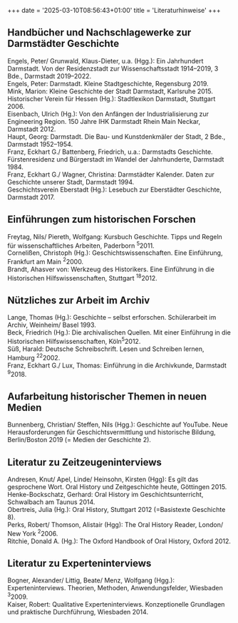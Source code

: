 +++
date = '2025-03-10T08:56:43+01:00'
title = 'Literaturhinweise'
+++
## Handbücher und Nachschlagewerke zur Darmstädter Geschichte
Engels, Peter/ Grunwald, Klaus-Dieter, u.a. (Hgg.): Ein Jahrhundert Darmstadt. Von der Residenzstadt zur Wissenschaftsstadt 1914–2019, 3 Bde., Darmstadt 2019–2022.<br>
Engels, Peter: Darmstadt. Kleine Stadtgeschichte, Regensburg 2019.<br>
Mink, Marion: Kleine Geschichte der Stadt Darmstadt, Karlsruhe 2015.<br>
Historischer Verein für Hessen (Hg.): Stadtlexikon Darmstadt, Stuttgart 2006.<br>
Eisenbach, Ulrich (Hg.): Von den Anfängen der Industrialisierung zur Engineering Region. 150 Jahre IHK Darmstadt Rhein Main Neckar, Darmstadt 2012.<br>
Haupt, Georg: Darmstadt. Die Bau- und Kunstdenkmäler der Stadt, 2 Bde., Darmstadt 1952–1954.<br>
Franz, Eckhart G./ Battenberg, Friedrich, u.a.: Darmstadts Geschichte. Fürstenresidenz und Bürgerstadt im Wandel der Jahrhunderte, Darmstadt 1984.<br>
Franz, Eckhart G./ Wagner, Christina: Darmstädter Kalender. Daten zur Geschichte unserer Stadt, Darmstadt 1994.<br>
Geschichtsverein Eberstadt (Hg.): Lesebuch zur Eberstädter Geschichte, Darmstadt 2017.

## Einführungen zum historischen Forschen
Freytag, Nils/ Piereth, Wolfgang: Kursbuch Geschichte. Tipps und Regeln für wissenschaftliches Arbeiten, Paderborn <sup>5</sup>2011.<br>
Cornelißen, Christoph (Hg.): Geschichtswissenschaften. Eine Einführung, Frankfurt am Main <sup>2</sup>2000.<br>
Brandt, Ahasver von: Werkzeug des Historikers. Eine Einführung in die Historischen Hilfswissenschaften, Stuttgart <sup>18</sup>2012.

## Nützliches zur Arbeit im Archiv
Lange, Thomas (Hg.): Geschichte – selbst erforschen. Schülerarbeit im Archiv, Weinheim/ Basel 1993.<br>
Beck, Friedrich (Hg.): Die archivalischen Quellen. Mit einer Einführung in die Historischen Hilfswissenschaften, Köln<sup>5</sup>2012.<br>
Süß, Harald: Deutsche Schreibschrift. Lesen und Schreiben lernen, Hamburg <sup>22</sup>2002.<br>
Franz, Eckhart G./ Lux, Thomas: Einführung in die Archivkunde, Darmstadt <sup>9</sup>2018.

## Aufarbeitung historischer Themen in neuen Medien
Bunnenberg, Christian/ Steffen, Nils (Hgg.): Geschichte auf YouTube. Neue Herausforderungen für Geschichtsvermittlung und historische Bildung, Berlin/Boston 2019 (= Medien der Geschichte 2).

## Literatur zu Zeitzeugeninterviews
Andresen, Knut/ Apel, Linde/ Heinsohn, Kirsten (Hgg): Es gilt das gesprochene Wort. Oral History und Zeitgeschichte heute, Göttingen 2015.<br>
Henke-Bockschatz, Gerhard: Oral History im Geschichtsunterricht, Schwalbach am Taunus 2014.<br>
Obertreis, Julia (Hg.): Oral History, Stuttgart 2012 (=Basistexte Geschichte 8).<br>
Perks, Robert/ Thomson, Alistair (Hgg): The Oral History Reader, London/ New York <sup>2</sup>2006.<br>
Ritchie, Donald A. (Hg.): The Oxford Handbook of Oral History, Oxford 2012.

## Literatur zu Experteninterviews
Bogner, Alexander/ Littig, Beate/ Menz, Wolfgang (Hgg.): Experteninterviews. Theorien, Methoden, Anwendungsfelder, Wiesbaden <sup>3</sup>2009.<br>
Kaiser, Robert: Qualitative Experteninterviews. Konzeptionelle Grundlagen und praktische Durchführung, Wiesbaden 2014.
